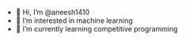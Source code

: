 - 👋 Hi, I’m @aneesh1410
- 👀 I’m interested in machine learning
- 🌱 I’m currently learning competitive programming 

